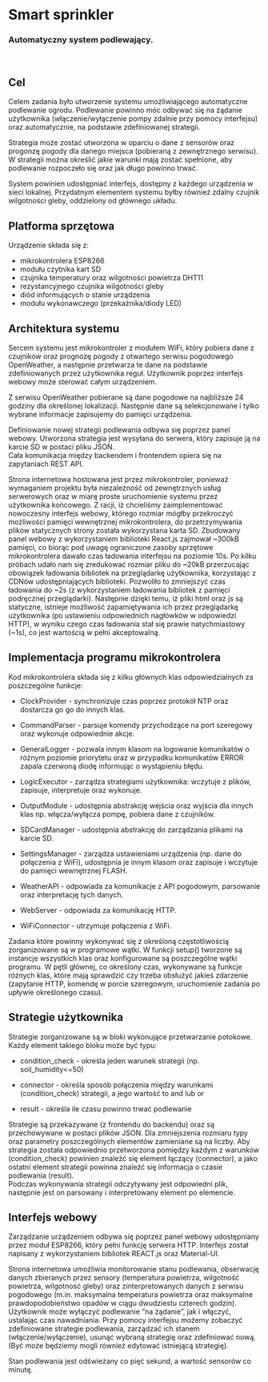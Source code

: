 # Smart sprinkler

### Automatyczny system podlewający. 
 <br>

## Cel

Celem zadania było utworzenie systemu umożliwiającego automatyczne podlewanie ogrodu. Podlewanie powinno móc odbywać się na żądanie użytkownika (włączenie/wyłączenie pompy zdalnie przy pomocy interfejsu) oraz automatycznie, na podstawie zdefiniowanej strategii.  

Strategia może zostać utworzona w oparciu o dane z sensorów oraz progonzę pogody dla danego miejsca (pobieraną z zewnętrznego serwisu). W strategii można określić jakie warunki mają zostać spełnione, aby podlewanie rozpoczeło się oraz jak długo powinno trwać. 

System powinien udostępniać interfejs, dostępny z każdego urządzenia w sieci lokalnej.
Przydatnym elementem systemu byłby również zdalny czujnik wilgotności gleby, oddzielony od głównego układu.

## Platforma sprzętowa 
Urządzenie składa się z: 
* mikrokontrolera ESP8266
* modułu czytnika kart SD
* czujnika temperatury oraz wilgotności powietrza DHT11
* rezystancyjnego czujnika wilgotności gleby
* diód informujących o stanie urządzenia
* modułu wykonawczego (przekaźnika/diody LED)


## Architektura systemu  
Sercem systemu jest mikrokontroler z modułem WiFi, który pobiera  dane z czujników oraz prognozę pogody z otwartego serwisu pogodowego OpenWeather, a następnie przetwarza te dane na podstawie zdefiniowanych przez użytkownika reguł. Użytkownik poprzez interfejs webowy może sterować całym urządzeniem.  
  
Z serwisu OpenWeather pobierane są dane pogodowe na najbliższe 24 godziny dla określonej lokalizacji. Następnie dane są selekcjonowane i tylko wybrane informacje zapisujemy do pamięci urządzenia.   
  
Definiowanie nowej strategii podlewania odbywa się poprzez panel webowy. Utworzona strategia jest wysyłana do serwera, który zapisuje ją na karcie SD w postaci pliku JSON.   
Cała komunikacja między backendem i frontendem opiera się na zapytaniach REST API.  
  
Strona internetowa hostowana jest przez mikrokontroler, ponieważ wymaganiem projektu była niezależność od zewnętrznych usług serwerowych oraz w miarę proste uruchomienie systemu przez użytkownika końcowego. Z racji, iż chcieliśmy zaimplementować nowoczesny interfejs webowy, którego rozmiar mógłby przekroczyć możliwości pamięci wewnętrznej mikrokontrolera, do przetrzymywania plików statycznych strony została wykorzystana karta SD. Zbudowany panel webowy z wykorzystaniem biblioteki React.js zajmował ~300kB pamięci, co biorąc pod uwagę ograniczone zasoby sprzętowe mikrokontrolera dawało czas ładowania interfejsu na poziomie 10s. Po kilku próbach udało nam się zredukować rozmiar pliku do ~20kB przerzucając obowiązek ładowania bibliotek na przeglądarkę użytkownika, korzystając z CDNów udostępniających biblioteki. Pozwoliło to zmniejszyć czas ładowania do ~2s (z wykorzystaniem ładowania bibliotek z pamięci podręcznej przeglądarki). Następnie dzięki temu, iż pliki html oraz js są statyczne, istnieje możliwość zapamiętywania ich przez przeglądarkę użytkownika (po ustawieniu odpowiednich nagłówków w odpowiedzi HTTP), w wyniku czego czas ładowania stał się prawie natychmiastowy (~1s), co jest wartością w pełni akceptowalną.  

## Implementacja programu mikrokontrolera 
Kod mikrokontrolera składa się z kilku głównych klas odpowiedzialnych za poszczególne funkcje: 

* ClockProvider - synchronizuje czas poprzez protokół NTP oraz dostarcza go go do innych klas. 

* CommandParser - parsuje komendy przychodzące na port szeregowy oraz wykonuje odpowiednie akcje.  

* GeneralLogger - pozwala innym klasom na logowanie komunikatów o różnym poziomie priorytetu oraz w przypadku komunikatów ERROR zapala czerwoną diodę informując o wystąpieniu błędu. 

* LogicExecutor - zarządza strategiami użytkownika: wczytuje z plików, zapisuje, interpretuje oraz wykonuje. 

* OutputModule - udostępnia abstrakcję wejścia oraz wyjścia  dla innych klas np. włącza/wyłącza pompę, pobiera dane z czujników. 

* SDCardManager - udostępnia abstrakcję do zarządzania plikami na karcie SD. 

* SettingsManager - zarządza ustawieniami urządzenia (np. dane do połączenia z WiFi), udostępnia je innym klasom oraz zapisuje i wczytuje do pamięci wewnętrznej FLASH. 

* WeatherAPI - odpowiada za komunikacje z API pogodowym, parsowanie oraz interpretację tych danych. 

* WebServer - odpowiada za komunikację HTTP. 

* WiFiConnector - utrzymuje połączenia z WiFi. 

Zadania które powinny wykonywać się z określoną częstotliwością zorganizowane są w programowe wątki.  W funkcji setup() tworzone są instancje wszystkich klas oraz konfigurowane są poszczególne wątki programu. W pętli głównej, co określony czas, wykonywane są funkcje różnych klas, które mają sprawdzić czy trzeba obsłużyć jakieś zdarzenie (zapytanie HTTP, komendę w porcie szeregowym, uruchomienie zadania po upływie określonego czasu). 


## Strategie użytkownika 
Strategie zorganizowane są w bloki wykonujące przetwarzanie potokowe. Każdy element takiego bloku może być typu: 

* condition_check - określa jeden warunek strategii (np. soil_humidity<=50) 

* connector - określa sposób połączenia między warunkami (condition_check) strategii, a jego wartość to and lub or 

* result - określa ile czasu powinno trwać podlewanie 

Strategie są przekazywane (z frontendu do backendu) oraz są przechowywane w postaci plików JSON. Dla zmniejszenia rozmiaru typy oraz parametry poszczególnych elementów zamieniane są na liczby. 
Aby strategia została odpowiednio przetworzona pomiędzy każdym z warunków (condition_check) powinien znaleźć się element łączący (connector), a jako ostatni element strategii powinna znaleźć się informacja o czasie podlewania (result).  
Podczas wykonywania strategii odczytywany jest odpowiedni plik, następnie jest on parsowany i  interpretowany element po elemencie.

## Interfejs webowy 
Zarządzanie urządzeniem odbywa się poprzez panel webowy udostępniany przez moduł ESP8266, który pełni funkcję serwera HTTP. Interfejs został napisany z wykorzystaniem bibliotek REACT.js oraz Material-UI. 

Strona internetowa umożliwia monitorowanie stanu podlewania, obserwację danych zbieranych przez sensory (temperatura powietrza, wilgotność powietrza, wilgotność gleby) oraz zinterpretowanych danych z serwisu pogodowego (m.in. maksymalna temperatura powietrza oraz maksymalne prawdopodobieństwo opadów w ciągu dwudziestu czterech godzin). Użytkownik może wyłączyć podlewanie “na żądanie”, jak i włączyć, ustalając czas nawadniania. 
Przy pomocy interfejsu możemy zobaczyć zdefiniowane strategie podlewania,  zarządzać ich stanem (włączenie/wyłączenie), usunąć wybraną strategię oraz  zdefiniować nową. (Być może będziemy mogli również edytować istniejącą strategię). 

Stan podlewania jest odświeżany co pięć sekund, a wartość sensorów co minutę.  

